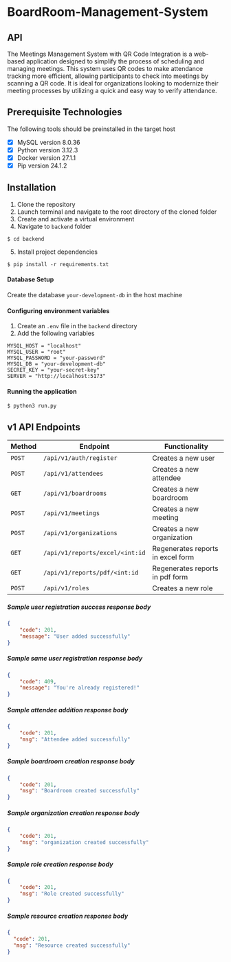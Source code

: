 # BoardRoom-Management-System

## API

The Meetings Management System with QR Code Integration is a web-based application designed to simplify the process of scheduling and managing meetings. This system uses QR codes to make attendance tracking more efficient, allowing participants to check into meetings by scanning a QR code. It is ideal for organizations looking to modernize their meeting processes by utilizing a quick and easy way to verify attendance.

## Prerequisite Technologies

The following tools should be preinstalled in the target host

- [x] MySQL version 8.0.36
- [x] Python version 3.12.3
- [x] Docker version 27.1.1
- [x] Pip version 24.1.2

## Installation

1. Clone the repository
2. Launch terminal and navigate to the root directory of the cloned folder
3. Create and activate a virtual environment
4. Navigate to `backend` folder

`$ cd backend`

5. Install project dependencies

`$ pip install -r requirements.txt`

#### Database Setup

Create the database `your-development-db` in the host machine

#### Configuring environment variables

1. Create an `.env` file in the `backend` directory
2. Add the following variables

```
MYSQL_HOST = "localhost"
MYSQL_USER = "root"
MYSQL_PASSWORD = "your-password"
MYSQL_DB = "your-development-db"
SECRET_KEY = "your-secret-key"
SERVER = "http://localhost:5173"
```
#### Running the application

`$ python3 run.py`

## v1 API Endpoints

| Method | Endpoint            | Functionality |
| ------ | ------------------------------- | ------------------------------------------- |
| `POST` | `/api/v1/auth/register` | Creates a new user |
| `POST` | `/api/v1/attendees` | Creates a new attendee |
| `GET` | `/api/v1/boardrooms` | Creates a new boardroom |
| `POST` | `/api/v1/meetings` | Creates a new meeting |
| `POST` | `/api/v1/organizations` | Creates a new organization |
| `GET` | `/api/v1/reports/excel/<int:id` | Regenerates reports in excel form |
| `GET` | `/api/v1/reports/pdf/<int:id` | Regenerates reports in pdf form |
| `POST` | `/api/v1/roles` | Creates a new role |

##### Sample user registration success response body

```json
{
    "code": 201,
    "message": "User added successfully"
}
```

##### Sample same user registration response body
```json
{
    "code": 409,
    "message": "You're already registered!"
}
```

##### Sample attendee addition response body
```json
{
    "code": 201,
    "msg": "Attendee added successfully"
}
```
##### Sample boardroom creation response body
```json
{
    "code": 201,
    "msg": "Boardroom created successfully"
}
```

##### Sample organization creation response body
```json
{
    "code": 201,
    "msg": "organization created successfully"
}
```

##### Sample role creation response body
```json
{
    "code": 201,
    "msg": "Role created successfully"
}
```

##### Sample resource creation response body
```json
{
  "code": 201,
  "msg": "Resource created successfully"
}
```

